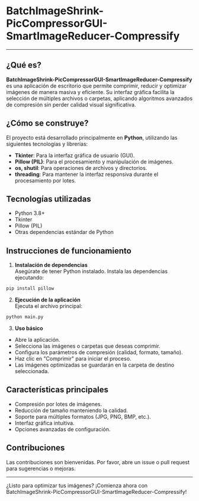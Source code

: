   # BatchImageShrink-PicCompressorGUI-SmartImageReducer-Compressify
    

---

## ¿Qué es?

**BatchImageShrink-PicCompressorGUI-SmartImageReducer-Compressify** es una aplicación de escritorio que permite comprimir, reducir y optimizar imágenes de manera masiva y eficiente. Su interfaz gráfica facilita la selección de múltiples archivos o carpetas, aplicando algoritmos avanzados de compresión sin perder calidad visual significativa.

## ¿Cómo se construye?

El proyecto está desarrollado principalmente en **Python**, utilizando las siguientes tecnologías y librerías:

- **Tkinter**: Para la interfaz gráfica de usuario (GUI).
- **Pillow (PIL)**: Para el procesamiento y manipulación de imágenes.
- **os, shutil**: Para operaciones de archivos y directorios.
- **threading**: Para mantener la interfaz responsiva durante el procesamiento por lotes.

## Tecnologías utilizadas

- Python 3.8+
- Tkinter
- Pillow (PIL)
- Otras dependencias estándar de Python

## Instrucciones de funcionamiento

1. **Instalación de dependencias**  
  Asegúrate de tener Python instalado. Instala las dependencias ejecutando:
  ```bash
  pip install pillow
  ```

2. **Ejecución de la aplicación**  
  Ejecuta el archivo principal:
  ```bash
  python main.py
  ```

3. **Uso básico**
  - Abre la aplicación.
  - Selecciona las imágenes o carpetas que deseas comprimir.
  - Configura los parámetros de compresión (calidad, formato, tamaño).
  - Haz clic en "Comprimir" para iniciar el proceso.
  - Las imágenes optimizadas se guardarán en la carpeta de destino seleccionada.

## Características principales

- Compresión por lotes de imágenes.
- Reducción de tamaño manteniendo la calidad.
- Soporte para múltiples formatos (JPG, PNG, BMP, etc.).
- Interfaz gráfica intuitiva.
- Opciones avanzadas de configuración.

## Contribuciones

Las contribuciones son bienvenidas. Por favor, abre un issue o pull request para sugerencias o mejoras.

---

¿Listo para optimizar tus imágenes? ¡Comienza ahora con BatchImageShrink-PicCompressorGUI-SmartImageReducer-Compressify!
